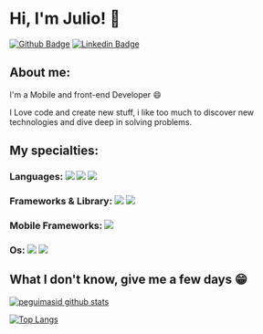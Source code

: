 
# Hi, I'm Julio! 👋

[![Github Badge](https://img.shields.io/badge/-Github-000?style=flat-square&logo=Github&logoColor=white&link=https://github.com/JulioAlvesRJ)](https://github.com/JulioAlvesRJ)
[![Linkedin Badge](https://img.shields.io/badge/-LinkedIn-blue?style=flat-square&logo=Linkedin&logoColor=white&link=https://www.linkedin.com/in/j%C3%BAlio-cesar-548643209/)](https://www.linkedin.com/in/j%C3%BAlio-cesar-548643209/)

## About me:

I'm a Mobile and front-end Developer :smile:

I Love code and create new stuff, i like too much to discover new technologies and dive deep in solving problems.

## My specialties:

### Languages: <img src="https://img.shields.io/badge/JavaScript-323330?style=for-the-badge&logo=javascript&logoColor=F7DF1E"/> <img src="https://img.shields.io/badge/HTML5-E34F26?style=for-the-badge&logo=html5&logoColor=white"/> <img src="https://img.shields.io/badge/CSS3-1572B6?style=for-the-badge&logo=css3&logoColor=white"/> 

### Frameworks & Library: <img src ="https://img.shields.io/badge/Expo-1B1F23?style=for-the-badge&logo=expo&logoColor=white"/> <img src="https://img.shields.io/badge/Node.js-339933?style=for-the-badge&logo=nodedotjs&logoColor=white"/>

### Mobile Frameworks: <img src ="https://img.shields.io/badge/React_Native-20232A?style=for-the-badge&logo=react&logoColor=61DAFB"/> 


### Os: <img src ="https://img.shields.io/badge/Android-3DDC84?style=for-the-badge&logo=android&logoColor=white"/> <img src ="https://img.shields.io/badge/Windows-0078D6?style=for-the-badge&logo=windows&logoColor=white"/>


## What I don't know, give me a few days 😁

[![peguimasid github stats](https://github-readme-stats.vercel.app/api?username=JulioAlvesRJ&show_icons=true&title_color=fff&icon_color=7159c1&text_color=f8f8f2&bg_color=171c24&count_private=true)](https://github.com/JulioAlvesRJ)

[![Top Langs](https://github-readme-stats.vercel.app/api/top-langs/?username=JulioAlvesRJ&layout=compact&title_color=fff&text_color=f8f8f2&hide=java&bg_color=171c24)](https://github.com/JulioAlvesRJ)
